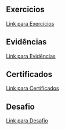## Exercicios

[Link para Exercícios](https://github.com/WendeldsCoelho/Programa-De-Bolsas-Compass-Uol/tree/main/Sprint_7/Exercicios)

## Evidências 

[Link para Evidências](https://github.com/WendeldsCoelho/Programa-De-Bolsas-Compass-Uol/tree/main/Sprint_7/Evid%C3%AAncias)

## Certificados

[Link para Certificados](https://github.com/WendeldsCoelho/Programa-De-Bolsas-Compass-Uol/tree/main/Sprint_7/Certificados)

## Desafio

[Link para Desafio](https://github.com/WendeldsCoelho/Programa-De-Bolsas-Compass-Uol/tree/main/Sprint_7/Desafio)
